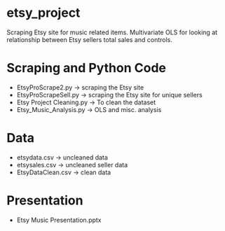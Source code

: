 # etsy_project
Scraping Etsy site for music related items. Multivariate OLS for looking at relationship between Etsy sellers total sales and controls.

# Scraping and Python Code
- EtsyProScrape2.py -> scraping the Etsy site
- EtsyProScrapeSell.py -> scraping the Etsy site for unique sellers
- Etsy Project Cleaning.py -> To clean the dataset
- Etsy_Music_Analysis.py -> OLS and misc. analysis

# Data
- etsydata.csv -> uncleaned data
- etsysales.csv -> uncleaned seller data
- EtsyDataClean.csv -> clean data

# Presentation
- Etsy Music Presentation.pptx

